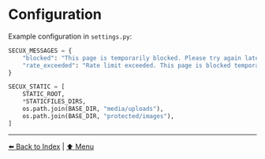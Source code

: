 # Configuration

Example configuration in `settings.py`:

```python
SECUX_MESSAGES = {
    "blocked": "This page is temporarily blocked. Please try again later.",
    "rate_exceeded": "Rate limit exceeded. This page is blocked temporarily.",
}

SECUX_STATIC = [
    STATIC_ROOT,
    *STATICFILES_DIRS,
    os.path.join(BASE_DIR, "media/uploads"),
    os.path.join(BASE_DIR, "protected/images"),
]
```


---

[⬅️ Back to Index](index.md) | [⬆️ Menu](index.md)

